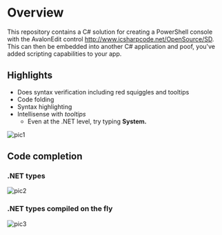 # Overview
This repository contains a C# solution for creating a PowerShell console with the AvalonEdit control http://www.icsharpcode.net/OpenSource/SD.
This can then be embedded into another C# application and poof, you've added scripting capabilities to your app.

## Highlights
* Does syntax verification including red squiggles and tooltips
* Code folding
* Syntax highlighting
* Intellisense with *tooltips*
    * Even at the .NET level, try typing **System.**

![pic1]       

## Code completion 
### .NET types

![pic2]       

### .NET types compiled on the fly

![pic3]       

[pic1]: http://dougfinke.com/powershellfordevelopers/powershellconsole.png
[pic2]: http://dougfinke.com/powershellfordevelopers/PowerShellConsoleCodeCompletion.png
[pic3]: http://dougfinke.com/powershellfordevelopers/PowerShellConsoleCodeCompletionOnTheFly.png
